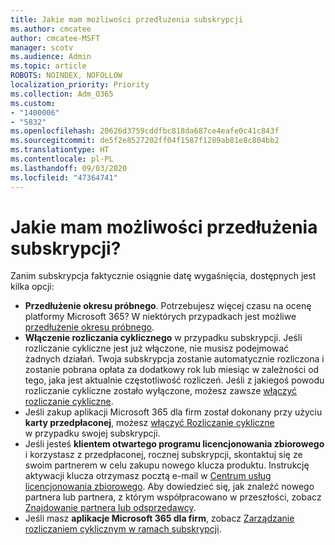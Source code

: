 ```yaml
---
title: Jakie mam możliwości przedłużenia subskrypcji
ms.author: cmcatee
author: cmcatee-MSFT
manager: scotv
ms.audience: Admin
ms.topic: article
ROBOTS: NOINDEX, NOFOLLOW
localization_priority: Priority
ms.collection: Adm_O365
ms.custom:
- "1400006"
- "5832"
ms.openlocfilehash: 20626d3759cddfbc818da687ce4eafe0c41c843f
ms.sourcegitcommit: de5f2e8527202ff04f1587f1289ab81e8c804bb2
ms.translationtype: HT
ms.contentlocale: pl-PL
ms.lasthandoff: 09/03/2020
ms.locfileid: "47364741"
---
```

# <a name="what-are-my-options-to-extend"></a>Jakie mam możliwości przedłużenia subskrypcji?

Zanim subskrypcja faktycznie osiągnie datę wygaśnięcia, dostępnych jest kilka opcji:

- **Przedłużenie okresu próbnego**.  Potrzebujesz więcej czasu na ocenę platformy Microsoft 365? W niektórych przypadkach jest możliwe  [przedłużenie okresu próbnego](https://docs.microsoft.com/microsoft-365/commerce/extend-your-trial).  
- **Włączenie rozliczania cyklicznego** w przypadku subskrypcji. Jeśli rozliczanie cykliczne jest już włączone, nie musisz podejmować żadnych działań. Twoja subskrypcja zostanie automatycznie rozliczona i zostanie pobrana opłata za dodatkowy rok lub miesiąc w zależności od tego, jaka jest aktualnie częstotliwość rozliczeń. Jeśli z jakiegoś powodu rozliczanie cykliczne zostało wyłączone, możesz zawsze  [włączyć rozliczanie cykliczne](https://docs.microsoft.com/microsoft-365/commerce/subscriptions/renew-your-subscription).
- Jeśli zakup aplikacji Microsoft 365 dla firm został dokonany przy użyciu  **karty przedpłaconej**, możesz [włączyć Rozliczanie cykliczne](https://docs.microsoft.com/microsoft-365/commerce/subscriptions/renew-your-subscription) w przypadku swojej subskrypcji.
- Jeśli jesteś  **klientem otwartego programu licencjonowania zbiorowego**  i korzystasz z przedpłaconej, rocznej subskrypcji, skontaktuj się ze swoim partnerem w celu zakupu nowego klucza produktu. Instrukcję aktywacji klucza otrzymasz pocztą e-mail w  [Centrum usług licencjonowania zbiorowego](https://go.microsoft.com/fwlink/p/?LinkID=282016). Aby dowiedzieć się, jak znaleźć nowego partnera lub partnera, z którym współpracowano w przeszłości, zobacz [Znajdowanie partnera lub odsprzedawcy](https://docs.microsoft.com/microsoft-365/admin/manage/find-your-partner-or-reseller).
- Jeśli masz **aplikacje Microsoft 365 dla firm**, zobacz  [Zarządzanie rozliczaniem cyklicznym w ramach subskrypcji](https://docs.microsoft.com/microsoft-365/commerce/subscriptions/renew-your-subscription).
